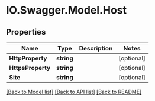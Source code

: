 # IO.Swagger.Model.Host
## Properties

Name | Type | Description | Notes
------------ | ------------- | ------------- | -------------
**HttpProperty** | **string** |  | [optional] 
**HttpsProperty** | **string** |  | [optional] 
**Site** | **string** |  | [optional] 

[[Back to Model list]](../README.md#documentation-for-models) [[Back to API list]](../README.md#documentation-for-api-endpoints) [[Back to README]](../README.md)

